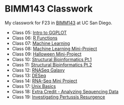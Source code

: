 # BIMM143 Classwork
My classwork for F23 in [BIMM143](https://bioboot.github.io/bimm143_F23/) at UC San Diego.

- Class 05: [Intro to GGPLOT](https://github.com/KatelynWei/BIMM143_github/blob/main/class05/class05.md)
- Class 06: [R Functions](https://github.com/KatelynWei/BIMM143_github/blob/main/class06/class6Lab.md)
- Class 07: [Machine Learning](https://github.com/KatelynWei/BIMM143_github/blob/main/class07/class07.md)
- Class 08: [Machine Learning Mini-Project](https://github.com/KatelynWei/BIMM143_github/blob/main/class08/class08project.md)
- Class 09: [Halloween Mini-Project](https://github.com/KatelynWei/BIMM143_github/blob/main/class09/Class9HalloweenProject.md)
- Class 10: [Structural Bioinformatics Pt.1](https://github.com/KatelynWei/BIMM143_github/blob/main/class10/Class10Lab.md)
- Class 11: [Structural Bioinformatics Pt.2](https://github.com/KatelynWei/BIMM143_github/blob/main/class10/Class11.md)
- Class 12: [RNASeq Galaxy](https://github.com/KatelynWei/BIMM143_github/blob/main/class12/Week12RNASeq.md)
- Class 13: [DESeq](https://github.com/KatelynWei/BIMM143_github/blob/main/class13/class13lab.md)
- Class 14: [RNA-Seq Mini Project](https://github.com/KatelynWei/BIMM143_github/blob/main/class14/class14miniproject.md)
- Class 17: [Unix Basics](https://github.com/KatelynWei/BIMM143_github/blob/main/class17/class17HW.md)
- Class 18: [Extra Credit - Analyzing Sequencing Data](https://github.com/KatelynWei/BIMM143_github/blob/main/class18/class18.md)
- Class 19: [Investigating Pertussis Resurgence](https://github.com/KatelynWei/BIMM143_github/blob/main/class19/class19lab.md)
